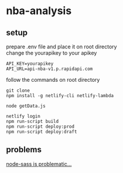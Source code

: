 # nba-analysis

## setup
prepare .env file and place it on root directory  
change the yourapikey to your apikey
```
API_KEY=yourapikey
API_URL=api-nba-v1.p.rapidapi.com
```

follow the commands on root directory
```
git clone 
npm install -g netlify-cli netlify-lambda

```

```
node getData.js

netlify login
npm run-script build
npm run-script deploy:prod
npm run-script deploy:draft
```


## problems
[node-sass is problematic...](https://stackoverflow.com/questions/64625050/error-node-sass-version-5-0-0-is-incompatible-with-4-0-0)
